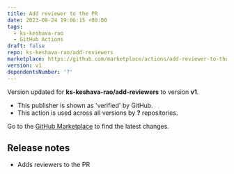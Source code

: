 ```yaml
---
title: Add reviewer to the PR
date: 2023-08-24 19:06:15 +00:00
tags:
  - ks-keshava-rao
  - GitHub Actions
draft: false
repo: ks-keshava-rao/add-reviewers
marketplace: https://github.com/marketplace/actions/add-reviewer-to-the-pr
version: v1
dependentsNumber: '?'
---
```



Version updated for **ks-keshava-rao/add-reviewers** to version **v1**.
- This publisher is shown as 'verified' by GitHub.
- This action is used across all versions by **?** repositories.

Go to the [GitHub Marketplace](https://github.com/marketplace/actions/add-reviewer-to-the-pr) to find the latest changes.

## Release notes

- Adds reviewers to the PR 
